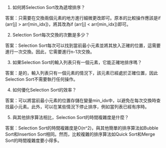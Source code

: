 

1. 如何將Selection Sort改為遞增排序？ 

答案：只需要在交換兩個元素的地方進行細微更改即可。原本的比較操作應該是if (arr[j] > arr[min_idx])，將其改為if (arr[j] < arr[min_idx])即可。

2. Selection Sort每次交換的次數是多少？ 

答案：Selection Sort每次可以找到當前最小元素並將其放入正確的位置，這需要進行一次交換。因此，它需要進行n-1次交換。

3. 如果Selection Sort的輸入列表只有一個元素，它能正確地排序嗎？ 

答案：是的，輸入列表只有一個元素的情況下，該元素已經處於正確位置，因此Selection Sort不需要執行任何操作。

4. 如何優化Selection Sort的效率？ 

答案：可以將當前最小元素的位置存儲在變量min_idx中，以避免在每次交換時查找最小元素。此外，可以在某些情況下停止排序，例如當列表已經有序時。

5. 與其他排序算法相比，Selection Sort的時間複雜度是什麼？ 

答案：Selection Sort的時間複雜度是O(n^2)，與其他簡單的排序算法如Bubble Sort和Insertion Sort相同。然而，比較複雜的排序算法如Quick Sort和Merge Sort的時間複雜度要小得多。